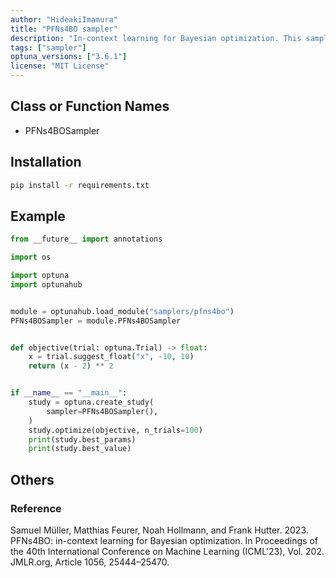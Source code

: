 ```yaml
---
author: "HideakiImamura"
title: "PFNs4BO sampler"
description: "In-context learning for Bayesian optimization. This sampler uses Prior-data Fitted Networks (PFNs) as a surrogate model for Bayesian optimization."
tags: ["sampler"]
optuna_versions: ["3.6.1"]
license: "MIT License"
---
```


## Class or Function Names
- PFNs4BOSampler

## Installation
```bash
pip install -r requirements.txt
```

## Example
```python
from __future__ import annotations

import os

import optuna
import optunahub


module = optunahub.load_module("samplers/pfns4bo")
PFNs4BOSampler = module.PFNs4BOSampler


def objective(trial: optuna.Trial) -> float:
    x = trial.suggest_float("x", -10, 10)
    return (x - 2) ** 2


if __name__ == "__main__":
    study = optuna.create_study(
        sampler=PFNs4BOSampler(),
    )
    study.optimize(objective, n_trials=100)
    print(study.best_params)
    print(study.best_value)
```

## Others

### Reference

Samuel Müller, Matthias Feurer, Noah Hollmann, and Frank Hutter. 2023. PFNs4BO: in-context learning for Bayesian optimization. In Proceedings of the 40th International Conference on Machine Learning (ICML'23), Vol. 202. JMLR.org, Article 1056, 25444–25470.
